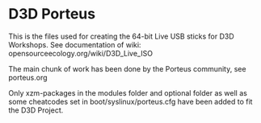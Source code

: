 # D3D Porteus
This is the files used for creating the 64-bit Live USB sticks for D3D Workshops.
See documentation of wiki: opensourceecology.org/wiki/D3D_Live_ISO

The main chunk of work has been done by the Porteus community, see porteus.org

Only xzm-packages in the modules folder and optional folder as well as some cheatcodes set in boot/syslinux/porteus.cfg have been added to fit the D3D Project.
